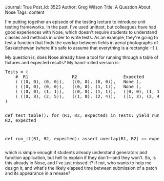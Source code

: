 Journal: True
Post_Id: 3523
Author: Greg Wilson
Title: A Question About Nose
Tags: content

<p>I'm putting together an episode of the testing lecture to introduce unit testing frameworks. In the past, I've used unittest, but colleagues have had good experiences with Nose, which doesn't require students to understand classes and methods in order to write tests. As an example, they're going to test a function that finds the overlap between fields in aerial photographs of Saskatchewan (where it's safe to assume that everything is a rectangle :-) ).</p>
<p>My question is, does Nose already have a tool for running through a table of fixtures and expected results?  My hand-rolled version is:</p>
<pre>Tests = (
    #  R1                 R2                  Expected
    ( ((0, 0), (0, 0)),   ((0, 0), (0, 0)),   None ),
    ( ((0, 0), (0, 0)),   ((0, 0), (1, 1)),   None ),
    ( ((0, 0), (1, 1)),   ((0, 0), (1, 1)),   ((0, 0), (1, 1)) ),
    ( ((0, 3), (2, 5)),   ((1, 0), (2, 4)),   ((1, 3), (2, 4)) )
)

def test_table():
    for (R1, R2, expected) in Tests:
        yield run_it, R1, R2, expected

def run_it(R1, R2, expected):
    assert overlap(R1, R2) == expected
</pre>
<p>which is simple enough if students already understand generators and function application, but hell to explain if they don't&mdash;and they won't.  So, is this already in Nose, and I've just missed it?  If not, who wants to help me design it, and what's the likely elapsed time between submission of a patch and its appearance in a release?</p>
